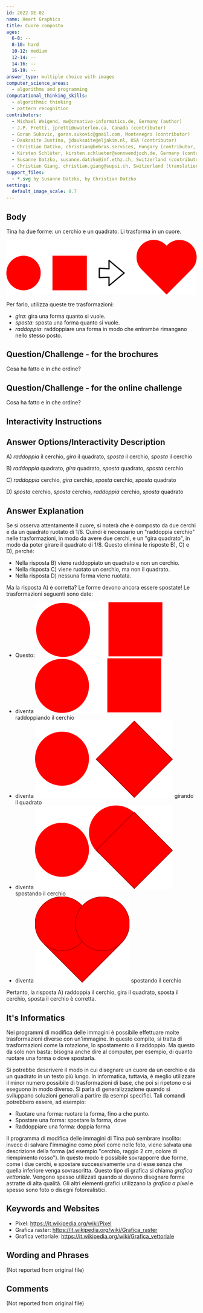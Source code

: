 ```yaml
---
id: 2022-DE-02
name: Heart Graphics
title: Cuore composto
ages:
  6-8: --
  8-10: hard
  10-12: medium
  12-14: --
  14-16: --
  16-19: --
answer_type: multiple choice with images
computer_science_areas:
  - algorithms and programming
computational_thinking_skills:
  - algorithmic thinking
  - pattern recognition
contributors:
  - Michael Weigend, mw@creative-informatics.de, Germany (author)
  - J.P. Pretti, jpretti@uwaterloo.ca, Canada (contributor)
  - Goran Sukovic, goran.sukovic@gmail.com, Montenegro (contributor)
  - Dauksaite Justina, jdauksaite@eljakim.nl, USA (contributor)
  - Christian Datzko, christian@bebras.services, Hungary (contributor, translation from English into German, graphics)
  - Kirsten Schlüter, kirsten.schlueter@sonnwendjoch.de, Germany (contributor)
  - Susanne Datzko, susanne.datzko@inf.ethz.ch, Switzerland (contributor, graphics)
  - Christian Giang, christian.giang@supsi.ch, Switzerland (translation from German into Italian)  
support_files:
  - *.svg by Susanne Datzko, by Christian Datzko
settings:
  default_image_scale: 0.7
---
```


[exp1]: graphics/2022-DE-02-explanation1.svg "Spiegazione passo 1"
[exp2]: graphics/2022-DE-02-explanation2.svg "Spiegazione passo 2"
[exp3]: graphics/2022-DE-02-explanation3.svg "Spiegazione passo 3"
[exp_heartpuzzle]: graphics/2022-DE-02-explanation_heartpuzzle.svg "Spiegazione passo 4"
[taskbody]: graphics/2022-DE-02-taskbody.svg "Due forme formano un cuore"
[taskbody_shapes]: graphics/2022-DE-02-taskbody_shapes.svg "Cerchio e quadrato"


## Body

Tina ha due forme: un cerchio e un quadrato. Li trasforma in un cuore. 

![taskbody]

Per farlo, utilizza queste tre trasformazioni:
  - _gira_: gira una forma quanto si vuole.
  - _sposta_: sposta una forma quanto si vuole.
  - _raddoppia_: raddoppiare una forma in modo che entrambe rimangano nello stesso posto.


## Question/Challenge - for the brochures

Cosa ha fatto e in che ordine?


## Question/Challenge - for the online challenge

Cosa ha fatto e in che ordine?


## Interactivity Instructions

<!-- empty -->

## Answer Options/Interactivity Description

A) _raddoppia_ il cerchio, _gira_ il quadrato, _sposta_ il cerchio, _sposta_ il cerchio

B) _raddoppia_ quadrato, _gira_ quadrato, _sposta_ quadrato, _sposta_ cerchio

C) _raddoppia_ cerchio, _gira_ cerchio, _sposta_ cerchio, _sposta_ quadrato

D) _sposta_ cerchio, _sposta_ cerchio, _raddoppia_ cerchio, _sposta_ quadrato



## Answer Explanation

Se si osserva attentamente il cuore, si noterà che è composto da due cerchi e da un quadrato ruotato di 1/8. Quindi è necessario un "raddoppia cerchio" nelle trasformazioni, in modo da avere due cerchi, e un "gira quadrato", in modo da poter girare il quadrato di 1/8. Questo elimina le risposte B), C) e D), perché:

  - Nella risposta B) viene raddoppiato un quadrato e non un cerchio.
  - Nella risposta C) viene ruotato un cerchio, ma non il quadrato.
  - Nella risposta D) nessuna forma viene ruotata.

Ma la risposta A) è corretta? Le forme devono ancora essere spostate! Le trasformazioni seguenti sono date:

  - Questo: ![taskbody_shapes]
  - diventa ![exp1] raddoppiando il cerchio
  - diventa ![exp2] girando il quadrato
  - diventa ![exp3] spostando il cerchio
  - diventa ![exp_heartpuzzle] spostando il cerchio 

Pertanto, la risposta A) raddoppia il cerchio, gira il quadrato, sposta il cerchio, sposta il cerchio è corretta.


## It's Informatics

Nei programmi di modifica delle immagini è possibile effettuare molte trasformazioni diverse con un'immagine. In questo compito, si tratta di trasformazioni come la rotazione, lo spostamento o il raddoppio. Ma questo da solo non basta: bisogna anche dire al computer, per esempio, di quanto ruotare una forma o dove spostarla.

Si potrebbe descrivere il modo in cui disegnare un cuore da un cerchio e da un quadrato in un testo più lungo. In informatica, tuttavia, è meglio utilizzare il minor numero possibile di trasformazioni di base, che poi si ripetono o si eseguono in modo diverso. Si parla di generalizzazione quando si sviluppano soluzioni generali a partire da esempi specifici. Tali comandi potrebbero essere, ad esempio:

- Ruotare una forma: ruotare la forma, fino a che punto.
- Spostare una forma: spostare la forma, dove
- Raddoppiare una forma: doppia forma

Il programma di modifica delle immagini di Tina può sembrare insolito: invece di salvare l'immagine come _pixel_ come nelle foto, viene salvata una descrizione della forma (ad esempio "cerchio, raggio 2 cm, colore di riempimento rosso"). In questo modo è possibile sovrapporre due forme, come i due cerchi, e spostare successivamente una di esse senza che quella inferiore venga sovrascritta. Questo tipo di grafica si chiama _grafica vettoriale_. Vengono spesso utilizzati quando si devono disegnare forme astratte di alta qualità. Gli altri elementi grafici utilizzano la _grafica a pixel_ e spesso sono foto o disegni fotorealistici.


## Keywords and Websites

 - Pixel: https://it.wikipedia.org/wiki/Pixel
 - Grafica raster: https://it.wikipedia.org/wiki/Grafica_raster
 - Grafica vettoriale: https://it.wikipedia.org/wiki/Grafica_vettoriale


## Wording and Phrases

(Not reported from original file)


## Comments

(Not reported from original file)
